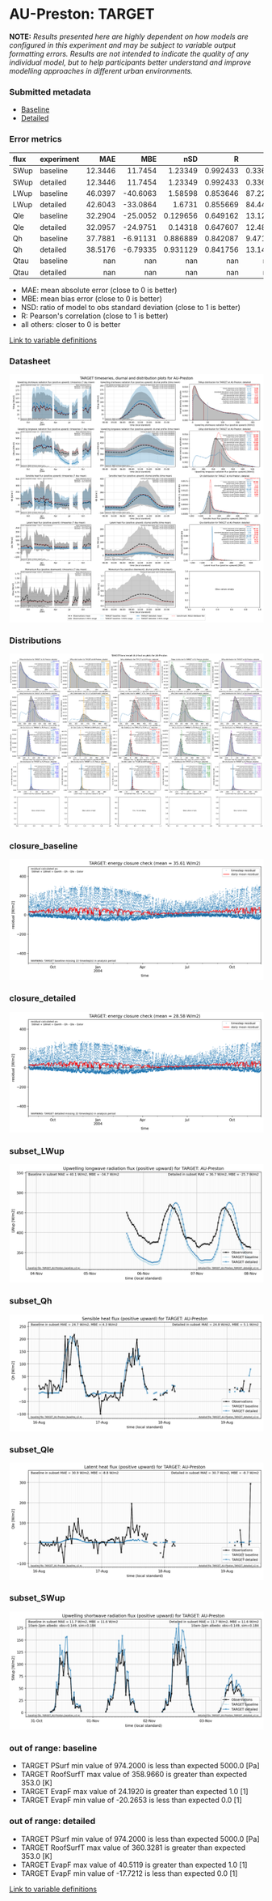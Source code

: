 # AU-Preston: TARGET

**NOTE:** *Results presented here are highly dependent on how models are configured in this experiment and may be subject to variable output formatting errors. Results are not intended to indicate the quality of any individual model, but to help participants better understand and improve modelling approaches in different urban environments.*

### Submitted metadata

- [Baseline](TARGET_AU-Preston_baseline_attrs.md)
- [Detailed](TARGET_AU-Preston_detailed_attrs.md)

### Error metrics

| flux   | experiment   |      MAE |       MBE |        nSD |          R |       5th |     95th |     RMSE |      cRMSE |      AMBE |       1-nSD |          1-R |   nSkewness |   nKurtosis |    Overlap |
|:-------|:-------------|---------:|----------:|-----------:|-----------:|----------:|---------:|---------:|-----------:|----------:|------------:|-------------:|------------:|------------:|-----------:|
| SWup   | baseline     |  12.3446 |  11.7454  |   1.23349  |   0.992433 |   0.33612 |  34.2178 |  17.2277 |   0.270528 |  11.7454  |   0.233491  |   0.00756701 |   0.0163891 |   0.0303638 |   0.107961 |
| SWup   | detailed     |  12.3446 |  11.7454  |   1.23349  |   0.992433 |   0.33612 |  34.2178 |  17.2277 |   0.270528 |  11.7454  |   0.233491  |   0.00756701 |   0.0163891 |   0.0303638 |   0.107961 |
| LWup   | baseline     |  46.0397 | -40.6063  |   1.58598  |   0.853646 |  87.2293  |   1.3259 |  55.4228 |   0.898663 |  40.6063  |   0.585976  |   0.146354   |   0.604923  |   1.29219   |   0.427168 |
| LWup   | detailed     |  42.6043 | -33.0864  |   1.6731   |   0.855669 |  84.4443  |  16.8258 |  52.3811 |   0.967481 |  33.0864  |   0.673097  |   0.144331   |   0.585546  |   1.26478   |   0.406304 |
| Qle    | baseline     |  32.2904 | -25.0052  |   0.129656 |   0.649162 |  13.1256  | 109.425  |  54.0945 |   0.921127 |  25.0052  |   0.870344  |   0.350838   |   0.292258  |   0.863221  |   0.376942 |
| Qle    | detailed     |  32.0957 | -24.9751  |   0.14318  |   0.647607 |  12.4885  | 107.763  |  53.743  |   0.913812 |  24.9751  |   0.85682   |   0.352393   |   0.287401  |   0.861593  |   0.35946  |
| Qh     | baseline     |  37.7881 |  -6.91131 |   0.886889 |   0.842087 |   9.47116 |  34.5864 |  50.2639 |   0.5412   |   6.91131 |   0.113111  |   0.157913   |   0.295299  |   0.736099  |   0.197483 |
| Qh     | detailed     |  38.5176 |  -6.79335 |   0.931129 |   0.841756 |  13.1459  |  24.6586 |  50.7952 |   0.547206 |   6.79335 |   0.0688713 |   0.158244   |   0.292903  |   0.734872  |   0.20722  |
| Qtau   | baseline     | nan      | nan       | nan        | nan        | nan       | nan      | nan      | nan        | nan       | nan         | nan          | nan         | nan         | nan        |
| Qtau   | detailed     | nan      | nan       | nan        | nan        | nan       | nan      | nan      | nan        | nan       | nan         | nan          | nan         | nan         | nan        |

 - MAE: mean absolute error (close to 0 is better)
 - MBE: mean bias error (close to 0 is better)
 - NSD: ratio of model to obs standard deviation (close to 1 is better)
 - R: Pearson's correlation (close to 1 is better)
 - all others: closer to 0 is better

[Link to variable definitions](../modelattrs/variable_definitions.md)

### <a name="datasheet"></a>Datasheet
[![TARGET_AU-Preston_Datasheet.png](TARGET_AU-Preston_Datasheet.png)](TARGET_AU-Preston_Datasheet.png)

### <a name="distributions"></a>Distributions
[![TARGET_AU-Preston_Distributions.png](TARGET_AU-Preston_Distributions.png)](TARGET_AU-Preston_Distributions.png)

### <a name="closure_baseline"></a>closure_baseline
[![TARGET_AU-Preston_closure_baseline.png](TARGET_AU-Preston_closure_baseline.png)](TARGET_AU-Preston_closure_baseline.png)

### <a name="closure_detailed"></a>closure_detailed
[![TARGET_AU-Preston_closure_detailed.png](TARGET_AU-Preston_closure_detailed.png)](TARGET_AU-Preston_closure_detailed.png)

### <a name="subset_lwup"></a>subset_LWup
[![TARGET_AU-Preston_subset_LWup.png](TARGET_AU-Preston_subset_LWup.png)](TARGET_AU-Preston_subset_LWup.png)

### <a name="subset_qh"></a>subset_Qh
[![TARGET_AU-Preston_subset_Qh.png](TARGET_AU-Preston_subset_Qh.png)](TARGET_AU-Preston_subset_Qh.png)

### <a name="subset_qle"></a>subset_Qle
[![TARGET_AU-Preston_subset_Qle.png](TARGET_AU-Preston_subset_Qle.png)](TARGET_AU-Preston_subset_Qle.png)

### <a name="subset_swup"></a>subset_SWup
[![TARGET_AU-Preston_subset_SWup.png](TARGET_AU-Preston_subset_SWup.png)](TARGET_AU-Preston_subset_SWup.png)

### out of range: baseline

 - TARGET PSurf min value of 974.2000 is less than expected 5000.0 [Pa]
 - TARGET RoofSurfT max value of 358.9660 is greater than expected 353.0 [K]
 - TARGET EvapF max value of 24.1920 is greater than expected 1.0 [1]
 - TARGET EvapF min value of -20.2653 is less than expected 0.0 [1]

### out of range: detailed

 - TARGET PSurf min value of 974.2000 is less than expected 5000.0 [Pa]
 - TARGET RoofSurfT max value of 360.3281 is greater than expected 353.0 [K]
 - TARGET EvapF max value of 40.5119 is greater than expected 1.0 [1]
 - TARGET EvapF min value of -17.7212 is less than expected 0.0 [1]


[Link to variable definitions](../modelattrs/variable_definitions.md)

